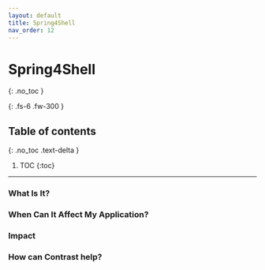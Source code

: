 ```yaml
---
layout: default
title: Spring4Shell
nav_order: 12
---
```


# Spring4Shell
{: .no_toc }

{: .fs-6 .fw-300 }

## Table of contents
{: .no_toc .text-delta }

1. TOC
{:toc}

---


### What Is It?





### When Can It Affect My Application?





### Impact



### How can Contrast help?

